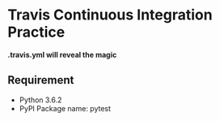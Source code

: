 # Travis Continuous Integration Practice

**.travis.yml will reveal the magic**

## Requirement

* Python 3.6.2
* PyPI Package name: pytest

